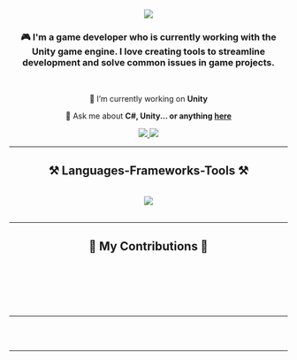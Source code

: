 
<h1 align="center">
    <img src="https://readme-typing-svg.herokuapp.com/?font=Righteous&size=35&center=true&vCenter=true&width=500&height=70&duration=4000&lines=Hi+There!+👋;+I'm+Batuhan+Çakmakçıoğlu!;" />
</h1>

<h3 align="center">🎮 I'm a game developer who is currently working with the Unity game engine. I love creating tools to streamline development and solve common issues in game projects.</h3>

<br/>

<div align="center">
 
 🔭 I’m currently working on **Unity**

💬 Ask me about **C#, Unity... or anything [here](https://github.com/batuhanckmkc/batuhanckmkc/issues)**

 </div>
 
<div align="center"> 
  <a href="mailto:cakmakcioglu.batu@gmail.com">
    <img src="https://img.shields.io/badge/Gmail-333333?style=for-the-badge&logo=gmail&logoColor=red" />
  </a>
  <a href="https://linkedin.com/in/batuhanckmkc" target="_blank">
    <img src="https://img.shields.io/badge/LinkedIn-0077B5?style=for-the-badge&logo=linkedin&logoColor=white" target="_blank" />
  </a>
</div>

 <hr/>
 
<h2 align="center">⚒️ Languages-Frameworks-Tools ⚒️</h2>
<br/>
<div align="center">
    <img src="https://skillicons.dev/icons?i=git,cs,unity,rider" />
</div>

<br/>
<hr/>

<div align="center">
  <h2>🐍 My Contributions 🐍</h2>
  <br>
  
  
  <br/><br/><br/>
</div>

<hr/>

<br/><br/>

<hr/>

